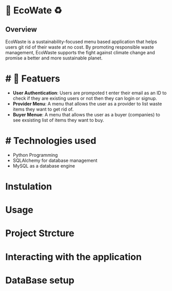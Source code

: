 # 🌱 EcoWate ♻️
## Overview 
EcoWaste is a sustainability-focused menu based application that helps users git rid of their waste at no cost. By promoting responsible waste management, EcoWaste supports the fight against climate change and promise a better and more sustainable planet.

# # 🚀 Featuers 
- **User Authentication**: Users are prompoted t enter their email as an ID to check if they are existing users or not then they  can login or signup.
- **Provider Menu**: A menu that allows the user as a provider to list waste items they want to get rid of.
- **Buyer Menue**: A menu that allows the user as a buyer (companies) to see exsisting list of items they want to buy. 

# # Technologies used 
- Python Programming
- SQLAlchemy for database management
- MySQL as a database engine 

# Instulation 


# Usage 


# Project Strcture 

# Interacting with the application 

# DataBase setup 
